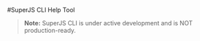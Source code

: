 #SuperJS CLI Help Tool

> **Note:** SuperJS CLI is under active development and is NOT production-ready.